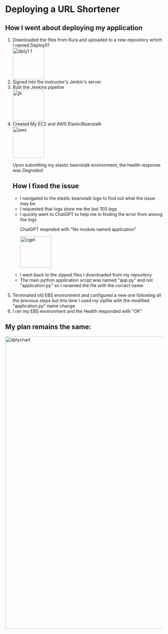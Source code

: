 <h1>Deploying a URL Shortener</h1>

<h2>How I went about deploying my application</h2>

<ol>
  <li>Downloaded the files from Kura and uploaded to a new repository which I named Deploy01</li>
  <img width="100" alt="dply1 1" src="https://github.com/NMonKLabs77/Deploy1.1/assets/139259756/db71f62d-b4c9-468d-bddd-8d79aa3ad5f7"><br>
  <li>Signed into the instructor's Jenkin's server</li>
  <li>Built the Jenkins pipeline </li>
 <img width="100" alt="jk" src="https://github.com/NMonKLabs77/Deploy1.1/assets/139259756/acc1261e-8878-416e-ab9d-20747cebfd3b"><br>
  <li>Created My EC2 and AWS ElasticBeanstalk</li>
    <img width="100" alt="aws" src="https://github.com/NMonKLabs77/Deploy1.1/assets/139259756/0fa16d25-df4e-40f1-b96a-380d704e0ae8"><br>
  <p>Upon submitting my elastic beanstalk environment, the health response was <em>Degraded</em></p>
  <h2>How I fixed the issue</h2>
  <ul>
    <li>I navigated to the elastic beanstalk logs to find out what the issue may be</li>
    <li>I requested that logs show me the last 100 logs</li>
    <li>I quickly went to ChatGPT to help me in finding the error from among the logs</li>
    <p>ChatGPT respnded with "No module named application"</p>
    
 <img width="100" alt="cgpt" src="https://github.com/NMonKLabs77/Deploy1.1/assets/139259756/daabec13-afae-48d2-be4b-0a2301dc2b3f"><br>
    <li>I went back to the zipped files I downloaded from my repository </li>
    <li>The main python application script was named "app.py" and not "application.py" so I renamed the file with the correct name.</li>
  </ul>
  <li>Terminated old EBS environment and configured a new one following all the previous steps but this time I used my zipfile with the modified "application.py" name change</li>
  <li>I ran my EBS environment and the Health responded with "OK"</li>
</ol>
<h2>My plan remains the same: </h2>
<img width="932" alt="dplychart" src="https://github.com/NMonKLabs77/Deploy1.1/assets/139259756/def2d4c8-2766-4e1d-b86e-e99c1d6187aa">





